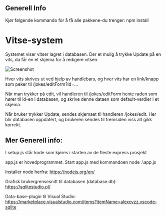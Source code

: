 ## Generell Info
Kjør følgende kommando for å få alle pakkene-du trenger:
npm install


# Vitse-system
Systemet viser vitser lagret i databasen.
Der et mulig å trykke Update på en vits, da får en et skjema for å 
redigere vitsen.

![Screenshot](Screenshot2.png)

Hver vits skrives ut ved hjelp av handlebars, 
og hver vits har en link/knapp
som peker til /jokes/editForm?id=...


Når man trykker på edit, vil handleren til /jokes/editForm
hente raden som hører til id-en i databasen, og 
skrive denne dataen som default-verdier i et skjema.

Når bruker trykker Update, sendes skjemaet til 
handleren /jokes/edit. Her blir databasen oppdatert,
og brukeren sendes til fremsiden viss alt gikk korrekt.



## Mer Generell info:

I setup.js står kode som kjøres i starten av de fleste express prosjekt

app.js er hovedprogrammet. Start app.js med kommandoen node .\app.js

Installer node herfra:
https://nodejs.org/en/

Grafisk brukergrensesnitt til databasen (database.db):
https://sqlitestudio.pl/

Data-base-plugin til Visual Studio:
https://marketplace.visualstudio.com/items?itemName=alexcvzz.vscode-sqlite